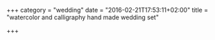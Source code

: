 +++
category = "wedding"
date = "2016-02-21T17:53:11+02:00"
title = "watercolor and calligraphy hand made wedding set"

+++
